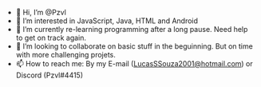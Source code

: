 - 👋 Hi, I’m @Pzvl
- 👀 I’m interested in JavaScript, Java, HTML and Android 
- 🌱 I’m currently re-learning programming after a long pause. Need help to get on track again. 
- 💞️ I’m looking to collaborate on basic stuff in the beguinning. But on time with more challenging projets. 
- 📫 How to reach me: By my E-mail (LucasSSouza2001@hotmail.com) or Discord (Pzvl#4415)

<!---
Pzvl/Pzvl is a ✨ special ✨ repository because its `README.md` (this file) appears on your GitHub profile.
You can click the Preview link to take a look at your changes.
--->

